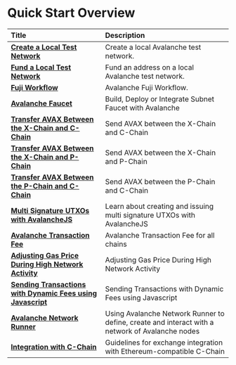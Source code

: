 # Quick Start Overview

| Title | Description |
| :--- | :--- |
| [**Create a Local Test Network**](create-a-local-test-network.md) | Create a local Avalanche test network. |
| [**Fund a Local Test Network**](fund-a-local-test-network.md) | Fund an address on a local Avalanche test network. |
| [**Fuji Workflow**](fuji-workflow.md) | Avalanche Fuji Workflow. |
| [**Avalanche Faucet**](avalanche-faucet.md) | Build, Deploy or Integrate Subnet Faucet with Avalanche |
| [**Transfer AVAX Between the X-Chain and C-Chain**](transfer-avax-between-x-chain-and-c-chain.md) | Send AVAX between the X-Chain and C-Chain |
| [**Transfer AVAX Between the X-Chain and P-Chain**](transfer-avax-between-x-chain-and-p-chain.md) | Send AVAX between the X-Chain and P-Chain |
| [**Transfer AVAX Between the P-Chain and C-Chain**](transfer-avax-between-p-chain-and-c-chain.md) | Send AVAX between the P-Chain and C-Chain |
| [**Multi Signature UTXOs with AvalancheJS**](multisig-utxos-with-avalanchejs.md) | Learn about creating and issuing multi signature UTXOs with AvalancheJS |
| [**Avalanche Transaction Fee**](transaction-fees.md) | Avalanche Transaction Fee for all chains |
| [**Adjusting Gas Price During High Network Activity**](adjusting-gas-price-during-high-network-activity.md) | Adjusting Gas Price During High Network Activity |
| [**Sending Transactions with Dynamic Fees using Javascript**](sending-transactions-with-dynamic-fees-using-javascript.md) | Sending Transactions with Dynamic Fees using Javascript |
| [**Avalanche Network Runner**](./network-runner.md) | Using Avalanche Network Runner to define, create and interact with a network of Avalanche nodes |
| [**Integration with C-Chain**](./exchanges/integrate-exchange-with-avalanche.md) | Guidelines for exchange integration with Ethereum-compatible C-Chain |
